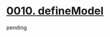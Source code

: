 # [0010. defineModel](https://github.com/Tdahuyou/TNotes.vue/tree/main/notes/0010.%20defineModel)

pending
